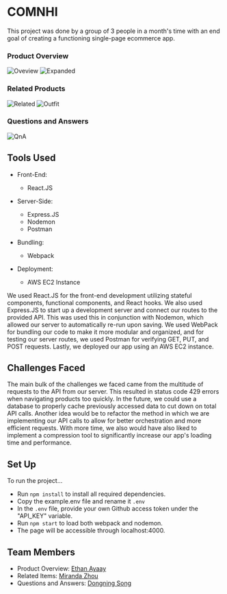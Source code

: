 # COMNHI
This project was done by a group of 3 people in a month's time with an end goal of creating a functioning single-page ecommerce app.

### Product Overview
![Oveview](https://user-images.githubusercontent.com/98191976/191631834-0ce6ac51-95a3-4409-9663-1d7c6db9995a.jpeg)
![Expanded](https://user-images.githubusercontent.com/98191976/191631858-b644d694-55d3-4409-ac32-c76a9bc13605.jpeg)

### Related Products
![Related](https://user-images.githubusercontent.com/98191976/191631975-c73e5a52-472e-4f98-9129-22efb95b3be7.jpeg)
![Outfit](https://user-images.githubusercontent.com/98191976/191631983-c43844af-9a03-49b4-80e4-798afb349f4c.jpeg)

### Questions and Answers
![QnA](https://user-images.githubusercontent.com/98191976/191632041-69347716-195d-402c-8b44-07c4b3c2f09a.jpeg)

## Tools Used
* Front-End:
  * React.JS

* Server-Side: 
  * Express.JS
  * Nodemon
  * Postman

* Bundling:
  * Webpack
  
* Deployment:
  * AWS EC2 Instance
 
We used React.JS for the front-end development utilizing stateful components, functional components, and React hooks. We also used Express.JS to start up a development server and connect our routes to the provided API. This was used this in conjunction with Nodemon, which allowed our server to automatically re-run upon saving. We used WebPack for bundling our code to make it more modular and organized, and for testing our server routes, we used Postman for verifying GET, PUT, and POST requests. Lastly, we deployed our app using an AWS EC2 instance.

## Challenges Faced
The main bulk of the challenges we faced came from the multitude of requests to the API from our server. This resulted in status code 429 errors when navigating products too quickly. In the future, we could use a database to properly cache previously accessed data to cut down on total API calls. Another idea would be to refactor the method in which we are implementing our API calls to allow for better orchestration and more efficient requests. With more time, we also would have also liked to implement a compression tool to significantly increase our app's loading time and performance.

## Set Up
To run the project...
* Run `npm install` to install all required dependencies.
* Copy the example.env file and rename it `.env`
* In the `.env` file, provide your own Github access token under the "API_KEY" variable.
* Run `npm start` to load both webpack and nodemon.
* The page will be accessible through localhost:4000.

## Team Members
 * Product Overview: [Ethan Ayaay](https://github.com/ayaayethan)
 * Related Items: [Miranda Zhou](https://github.com/mirandasizhou)
 * Questions and Answers: [Dongning Song](https://github.com/mathdsong)

